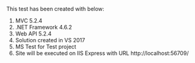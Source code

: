 This test has been created with below:
1.	MVC 5.2.4
2.	.NET Framework 4.6.2
3.	Web API 5.2.4
4.	Solution created in VS 2017
5.	MS Test for Test project
6.	Site will be executed on IIS Express with URL http://localhost:56709/
